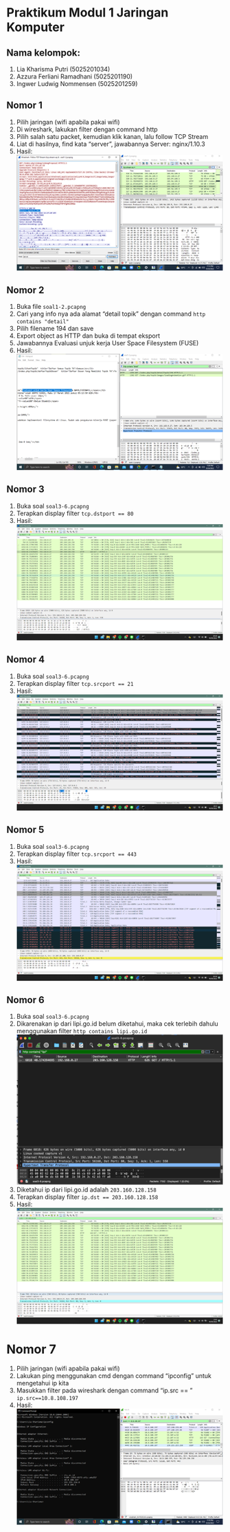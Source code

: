 # Praktikum Modul 1 Jaringan Komputer
## Nama kelompok:<br/>
1. Lia Kharisma Putri (5025201034)<br/>
2. Azzura Ferliani Ramadhani (5025201190)<br/>
3. Ingwer Ludwig Nommensen (5025201259)<br/>

## Nomor 1
1. Pilih jaringan (wifi apabila pakai wifi)
2. Di wireshark, lakukan filter dengan command http
3. Pilih salah satu packet, kemudian klik kanan, lalu follow TCP Stream
4. Liat di hasilnya, find kata “server”, jawabannya Server: nginx/1.10.3
5. Hasil:![Dokumentasi soal nomor 1](./dokumentasi/1.png)
## Nomor 2
1. Buka file `soal1-2.pcapng`
2. Cari yang info nya ada alamat “detail topik” dengan command `http contains "detail"`
3. Pilih filename 194 dan save
4. Export object as HTTP dan buka di tempat eksport
5. Jawabannya Evaluasi unjuk kerja User Space Filesystem (FUSE)
6. Hasil:![Dokumentasi soal nomor 2](./dokumentasi/2.png)
## Nomor 3
1. Buka soal `soal3-6.pcapng`
2. Terapkan display filter `tcp.dstport == 80`
3. Hasil: ![Dokumentasi soal nomor 3](./dokumentasi/3.png)
## Nomor 4
1. Buka soal `soal3-6.pcapng`
2. Terapkan display filter `tcp.srcport == 21`
3. Hasil:![Dokumentasi soal nomor 4](./dokumentasi/4.png)
## Nomor 5
1. Buka soal `soal3-6.pcapng`
2. Terapkan display filter `tcp.srcport == 443`
3. Hasil:![Dokumentasi soal nomor 5](./dokumentasi/5.png)
## Nomor 6
1. Buka soal `soal3-6.pcapng`
2. Dikarenakan ip dari lipi.go.id belum diketahui, maka cek terlebih dahulu menggunakan filter `http contains lipi.go.id`
![Pencarian IP lipi.go.id](./dokumentasi/6.1.png)
3. Diketahui ip dari lipi.go.id adalah `203.160.128.158`
4. Terapkan display filter `ip.dst == 203.160.128.158`
5. Hasil:![Dokumentasi soal nomor 6](./dokumentasi/6.2.png)
# Nomor 7
1. Pilih jaringan (wifi apabila pakai wifi)
2. Lakukan ping menggunakan cmd dengan command “ipconfig” untuk mengetahui ip kita
3. Masukkan filter pada wireshark dengan command “ip.src == <ip yang digunakan>” `ip.src==10.8.108.197`
7. Hasil:![Dokumentasi soal nomor 7](./dokumentasi/7.png)

